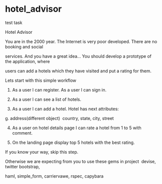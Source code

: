 hotel_advisor
=============

test task

Hotel Advisor

You are in the 2000 year. The Internet is very poor developed. There are no booking and social

services. And you have a great idea... You should develop a prototype of the application, where

users can add a hotels which they have visited and put а rating for them.

Lets start with this simple workflow

1. As a user I can register. As a user I can sign in.

2. As a user I can see a list of hotels.

3. As a user I can add a hotel. Hotel has next attributes:

g. address(different object) ­ country, state,  city, street

4. As a user on hotel details page I can rate a hotel from 1 to 5 with comment.

5. On the landing page display top 5 hotels with the best rating.

If you know your way, skip this step.

Otherwise we are expecting from you to use these gems in project ­ devise, twitter bootstrap,

haml, simple_form, carriervawe, rspec, capybara
